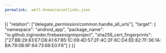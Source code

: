 ```yaml
---
permalink: .well-known/assetlinks.json
---
```

[{
  "relation": ["delegate_permission/common.handle_all_urls"],
  "target": {
    "namespace": "android_app",
    "package_name": "io.github.ziginsider.firebasesigninproject",
    "sha256_cert_fingerprints":
    ["27:BB:29:83:E7:D8:A1:67:B5:1C:09:4D:57:2F:4C:2F:6C:D4:EE:82:7F:36:1A:BA:79:0B:6F:64:73:68:E0:F6"]
  }
}]
